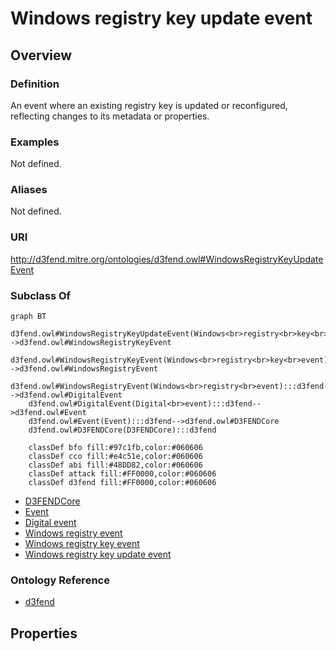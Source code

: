 # Windows registry key update event

## Overview

### Definition
An event where an existing registry key is updated or reconfigured, reflecting changes to its metadata or properties.

### Examples
Not defined.

### Aliases
Not defined.

### URI
http://d3fend.mitre.org/ontologies/d3fend.owl#WindowsRegistryKeyUpdateEvent

### Subclass Of
```mermaid
graph BT
    d3fend.owl#WindowsRegistryKeyUpdateEvent(Windows<br>registry<br>key<br>update<br>event):::d3fend-->d3fend.owl#WindowsRegistryKeyEvent
    d3fend.owl#WindowsRegistryKeyEvent(Windows<br>registry<br>key<br>event):::d3fend-->d3fend.owl#WindowsRegistryEvent
    d3fend.owl#WindowsRegistryEvent(Windows<br>registry<br>event):::d3fend-->d3fend.owl#DigitalEvent
    d3fend.owl#DigitalEvent(Digital<br>event):::d3fend-->d3fend.owl#Event
    d3fend.owl#Event(Event):::d3fend-->d3fend.owl#D3FENDCore
    d3fend.owl#D3FENDCore(D3FENDCore):::d3fend
    
    classDef bfo fill:#97c1fb,color:#060606
    classDef cco fill:#e4c51e,color:#060606
    classDef abi fill:#48DD82,color:#060606
    classDef attack fill:#FF0000,color:#060606
    classDef d3fend fill:#FF0000,color:#060606
```

- [D3FENDCore](/docs/ontology/reference/model/D3FENDCore/D3FENDCore.md)
- [Event](/docs/ontology/reference/model/D3FENDCore/Event/Event.md)
- [Digital event](/docs/ontology/reference/model/D3FENDCore/Event/Digital%20event/Digital%20event.md)
- [Windows registry event](/docs/ontology/reference/model/D3FENDCore/Event/Digital%20event/Windows%20registry%20event/Windows%20registry%20event.md)
- [Windows registry key event](/docs/ontology/reference/model/D3FENDCore/Event/Digital%20event/Windows%20registry%20event/Windows%20registry%20key%20event/Windows%20registry%20key%20event.md)
- [Windows registry key update event](/docs/ontology/reference/model/D3FENDCore/Event/Digital%20event/Windows%20registry%20event/Windows%20registry%20key%20event/Windows%20registry%20key%20update%20event/Windows%20registry%20key%20update%20event.md)


### Ontology Reference
- [d3fend](http://d3fend.mitre.org/ontologies/d3fend.owl#)

## Properties
